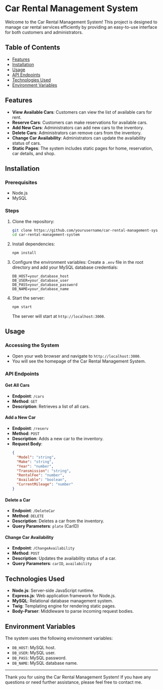 # Car Rental Management System

Welcome to the Car Rental Management System! This project is designed to manage car rental services efficiently by providing an easy-to-use interface for both customers and administrators.

## Table of Contents
- [Features](#features)
- [Installation](#installation)
- [Usage](#usage)
- [API Endpoints](#api-endpoints)
- [Technologies Used](#technologies-used)
- [Environment Variables](#environment-variables)

## Features
- **View Available Cars**: Customers can view the list of available cars for rent.
- **Reserve Cars**: Customers can make reservations for available cars.
- **Add New Cars**: Administrators can add new cars to the inventory.
- **Delete Cars**: Administrators can remove cars from the inventory.
- **Change Car Availability**: Administrators can update the availability status of cars.
- **Static Pages**: The system includes static pages for home, reservation, car details, and shop.

## Installation

### Prerequisites
- Node.js
- MySQL

### Steps
1. Clone the repository:
    ```bash
    git clone https://github.com/yourusername/car-rental-management-system.git
    cd car-rental-management-system
    ```

2. Install dependencies:
    ```bash
    npm install
    ```

3. Configure the environment variables:
    Create a `.env` file in the root directory and add your MySQL database credentials:
    ```plaintext
    DB_HOST=your_database_host
    DB_USER=your_database_user
    DB_PASS=your_database_password
    DB_NAME=your_database_name
    ```

4. Start the server:
    ```bash
    npm start
    ```
    The server will start at `http://localhost:3000`.

## Usage

### Accessing the System
- Open your web browser and navigate to `http://localhost:3000`.
- You will see the homepage of the Car Rental Management System.

### API Endpoints

#### Get All Cars
- **Endpoint**: `/cars`
- **Method**: `GET`
- **Description**: Retrieves a list of all cars.

#### Add a New Car
- **Endpoint**: `/reserv`
- **Method**: `POST`
- **Description**: Adds a new car to the inventory.
- **Request Body**:
    ```json
    {
      "Model": "string",
      "Make": "string",
      "Year": "number",
      "Transmission": "string",
      "RentalFee": "number",
      "Available": "boolean",
      "CurrentMileage": "number"
    }
    ```

#### Delete a Car
- **Endpoint**: `/DeleteCar`
- **Method**: `DELETE`
- **Description**: Deletes a car from the inventory.
- **Query Parameters**: `plate` (CarID)

#### Change Car Availability
- **Endpoint**: `/ChangeAvailability`
- **Method**: `POST`
- **Description**: Updates the availability status of a car.
- **Query Parameters**: `carID`, `availability`

## Technologies Used
- **Node.js**: Server-side JavaScript runtime.
- **Express.js**: Web application framework for Node.js.
- **MySQL**: Relational database management system.
- **Twig**: Templating engine for rendering static pages.
- **Body-Parser**: Middleware to parse incoming request bodies.

## Environment Variables
The system uses the following environment variables:
- `DB_HOST`: MySQL host.
- `DB_USER`: MySQL user.
- `DB_PASS`: MySQL password.
- `DB_NAME`: MySQL database name.

---

Thank you for using the Car Rental Management System! If you have any questions or need further assistance, please feel free to contact me.
